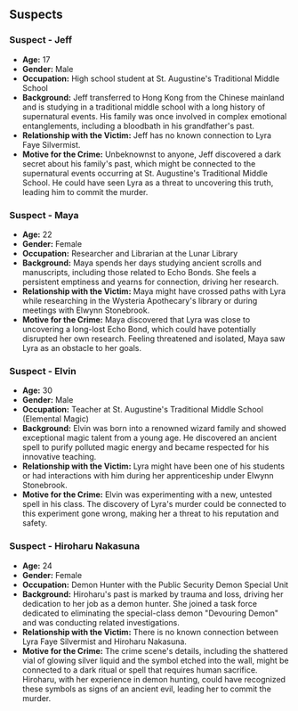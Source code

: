 ## Suspects

### **Suspect - Jeff**
- **Age:** 17
- **Gender:** Male
- **Occupation:** High school student at St. Augustine's Traditional Middle School
- **Background:** Jeff transferred to Hong Kong from the Chinese mainland and is studying in a traditional middle school with a long history of supernatural events. His family was once involved in complex emotional entanglements, including a bloodbath in his grandfather's past.
- **Relationship with the Victim:** Jeff has no known connection to Lyra Faye Silvermist.
- **Motive for the Crime:** Unbeknownst to anyone, Jeff discovered a dark secret about his family's past, which might be connected to the supernatural events occurring at St. Augustine's Traditional Middle School. He could have seen Lyra as a threat to uncovering this truth, leading him to commit the murder.

### **Suspect - Maya**
- **Age:** 22
- **Gender:** Female
- **Occupation:** Researcher and Librarian at the Lunar Library
- **Background:** Maya spends her days studying ancient scrolls and manuscripts, including those related to Echo Bonds. She feels a persistent emptiness and yearns for connection, driving her research.
- **Relationship with the Victim:** Maya might have crossed paths with Lyra while researching in the Wysteria Apothecary's library or during meetings with Elwynn Stonebrook.
- **Motive for the Crime:** Maya discovered that Lyra was close to uncovering a long-lost Echo Bond, which could have potentially disrupted her own research. Feeling threatened and isolated, Maya saw Lyra as an obstacle to her goals.

### **Suspect - Elvin**
- **Age:** 30
- **Gender:** Male
- **Occupation:** Teacher at St. Augustine's Traditional Middle School (Elemental Magic)
- **Background:** Elvin was born into a renowned wizard family and showed exceptional magic talent from a young age. He discovered an ancient spell to purify polluted magic energy and became respected for his innovative teaching.
- **Relationship with the Victim:** Lyra might have been one of his students or had interactions with him during her apprenticeship under Elwynn Stonebrook.
- **Motive for the Crime:** Elvin was experimenting with a new, untested spell in his class. The discovery of Lyra's murder could be connected to this experiment gone wrong, making her a threat to his reputation and safety.

### **Suspect - Hiroharu Nakasuna**
- **Age:** 24
- **Gender:** Female
- **Occupation:** Demon Hunter with the Public Security Demon Special Unit
- **Background:** Hiroharu's past is marked by trauma and loss, driving her dedication to her job as a demon hunter. She joined a task force dedicated to eliminating the special-class demon "Devouring Demon" and was conducting related investigations.
- **Relationship with the Victim:** There is no known connection between Lyra Faye Silvermist and Hiroharu Nakasuna.
- **Motive for the Crime:** The crime scene's details, including the shattered vial of glowing silver liquid and the symbol etched into the wall, might be connected to a dark ritual or spell that requires human sacrifice. Hiroharu, with her experience in demon hunting, could have recognized these symbols as signs of an ancient evil, leading her to commit the murder.